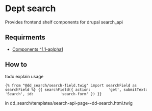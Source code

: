 # Dept search
Provides frontend shelf components for drupal search_api

## Requirments
* [Components ^1.1-aplpha1](https://www.drupal.org/project/components) 

## How to
todo explain usage

`{% from "@dd_search/search-field.twig" import searchField as searchField %}
{{ searchField({
  action:        'get',
  submitText:    'Search',
  id:            'search-form'
}) }}`

in dd_search/templates/search-api-page--dd-search.html.twig